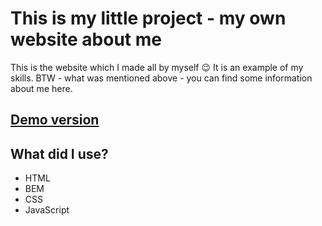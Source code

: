 # This is my little project - my own website about me 
This is the website which I made all by myself 😉 It is an example of my skills. 
BTW - what was mentioned above - you can find some information about me here.
## [Demo version](https://hanianassalska.github.io/homepage/)
## What did I use? 
- HTML
- BEM
- CSS
- JavaScript
